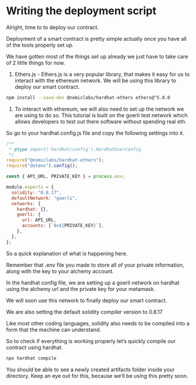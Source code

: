 ﻿# Writing the deployment script

Alright, time to to deploy our contract.

Deployment of a smart contract is pretty simple actually once you have all of the tools properly set up.

We have gotten most of the things set up already we just have to take care of 2 little things for now.

1.  Ethers.js - Ethers.js is a very popular library, that makes it easy for us to interact with the ethereum network. We will be using this library to deploy our smart contract.

```bash
npm install --save-dev @nomiclabs/hardhat-ethers ethers@^5.0.0
```

1.  To interact with ethereum, we will also need to set up the network we are using to do so. This tutorial is built on the goerli test network which allows developers to test out there software without spending real eth.

So go to your hardhat.config.js file and copy the following settings into it.

```js
/**
 * @type import('hardhat/config').HardhatUserConfig
 */
require("@nomiclabs/hardhat-ethers");
require("dotenv").config();

const { API_URL, PRIVATE_KEY } = process.env;

module.exports = {
  solidity: "0.8.17",
  defaultNetwork: "goerli",
  networks: {
    hardhat: {},
    goerli: {
      url: API_URL,
      accounts: [`0x${PRIVATE_KEY}`],
    },
  },
};
```

So a quick explanation of what is happening here.

Remember that .env file you made to store all of your private information, along with the key to your alchemy account.

In the hardhat config file, we are setting up a goerli network on hardhat using the alchemy url and the private key for your metamask.

We will soon use this network to finally deploy our smart contract.

We are also setting the default solidity compiler version to 0.8.17

Like most other coding languages, solidity also needs to be compiled into a form that the machine can understand.

So to check if everything is working properly let’s quickly compile our contract using hardhat.

```bash
npx hardhat compile
```

You should be able to see a newly created artifacts folder inside your directory. Keep an eye out for this, because we’ll be using this pretty soon.

